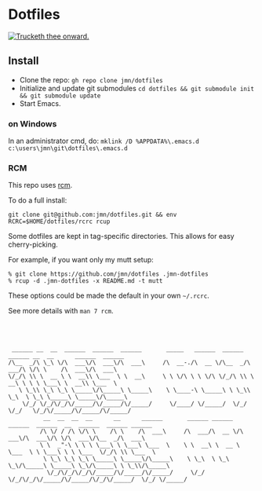# Dotfiles
<a href="#">![Trucketh thee onward.](http://www.prguitarman.com/comics/poptart1red1.gif)</a>

## Install
- Clone the repo: `gh repo clone jmn/dotfiles`
- Initialize and update git submodules `cd dotfiles && git submodule init && git submodule update`
- Start Emacs.

### on Windows
In an administrator cmd, do:
`mklink /D %APPDATA%\.emacs.d c:\users\jmn\git\dotfiles\.emacs.d`


### RCM
This repo uses [rcm][].

To do a full install:
```
git clone git@github.com:jmn/dotfiles.git && env RCRC=$HOME/dotfiles/rcrc rcup

```

Some dotfiles are kept in tag-specific directories.
This allows for easy cherry-picking.

For example, if you want only my mutt setup:

```
% git clone https://github.com/jmn/dotfiles .jmn-dotfiles
% rcup -d .jmn-dotfiles -x README.md -t mutt
```

These options could be made the default in your own `~/.rcrc`.

See more details with `man 7 rcm`.

[rcm]: https://github.com/thoughtbot/rcm


<br><br>

```
 ______ __  __  ______  ______  ______       _____   ______  ______ ______ __  __      ______  ______
/\__  _/\ \_\ \/\  ___\/\  ___\/\  ___\     /\  __-./\  __ \/\__  _/\  ___/\ \/\ \    /\  ___\/\  ___\
\/_/\ \\ \  __ \ \  __\\ \___  \ \  __\     \ \ \/\ \ \ \/\ \/_/\ \\ \  __\ \ \ \ \___\ \  __\\ \___  \
   \ \_\\ \_\ \_\ \_____\/\_____\ \_____\    \ \____-\ \_____\ \ \_\\ \_\  \ \_\ \_____\ \_____\/\_____\
    \/_/ \/_/\/_/\/_____/\/_____/\/_____/     \/____/ \/_____/  \/_/ \/_/   \/_/\/_____/\/_____/\/_____/
          __  __  __  __      __      ______       ______ ______  ______  ______  __  ______  ______ ______
         /\ \/ / /\ \/\ \    /\ \    /\  ___\     /\  ___/\  __ \/\  ___\/\  ___\/\ \/\  ___\/\__  _/\  ___\
         \ \  _"-\ \ \ \ \___\ \ \___\ \___  \    \ \  __\ \  __ \ \___  \ \ \___\ \ \ \___  \/_/\ \\ \___  \
          \ \_\ \_\ \_\ \_____\ \_____\/\_____\    \ \_\  \ \_\ \_\/\_____\ \_____\ \_\/\_____\ \ \_\\/\_____\
           \/_/\/_/\/_/\/_____/\/_____/\/_____/     \/_/   \/_/\/_/\/_____/\/_____/\/_/\/_____/  \/_/ \/_____/

```
